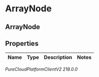 # ArrayNode

## ArrayNode

## Properties

|Name | Type | Description | Notes|
|------------ | ------------- | ------------- | -------------|



_PureCloudPlatformClientV2 218.0.0_

